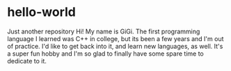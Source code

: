 # hello-world
Just another repository
Hi! My name is GiGi. The first programming language I learned was C++ in college, but its been a few years and I'm out of practice. I'd like to get back into it, and learn new languages, as well. It's a super fun hobby and I'm so glad to finally have some spare time to dedicate to it. 
